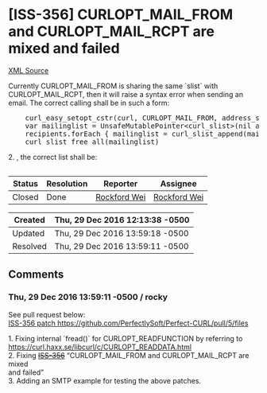 # [ISS-356] CURLOPT_MAIL_FROM and CURLOPT_MAIL_RCPT are mixed and failed

[XML Source](./xml/ISS-356.xml)
<p><p>Currently CURLOPT_MAIL_FROM is sharing the same `slist` with CURLOPT_MAIL_RCPT, then it will raise a syntax error when sending an email. The correct calling shall be in such a form:</p>

<div class="code panel" style="border-width: 1px;"><div class="codeContent panelContent">
<pre class="code-java">
    curl_easy_setopt_cstr(curl, CURLOPT_MAIL_FROM, address_string)
    <span class="code-keyword">var</span> mailinglist = UnsafeMutablePointer&lt;curl_slist&gt;(nil as OpaquePointer?)
    recipients.forEach { mailinglist = curl_slist_append(mailinglist, $0.address)}
    curl_slist_free_all(mailinglist)
</pre>
</div></div>

<p>2. , the correct list shall be:</p>


<div class="code panel" style="border-width: 1px;"><div class="codeContent panelContent">
<pre class="code-java">
</pre>
</div></div>
</p>





Status|Resolution|Reporter|Assignee
------|----------|--------|--------
Closed|Done|[Rockford Wei](rocky)|[Rockford Wei]($rocky)





Created|Thu, 29 Dec 2016 12:13:38 -0500
-------|--------------
Updated|Thu, 29 Dec 2016 13:59:18 -0500
Resolved|Thu, 29 Dec 2016 13:59:11 -0500


## Comments




### Thu, 29 Dec 2016 13:59:11 -0500 / rocky 

<p><p>See pull request below:<br/>
<a href="https://github.com/PerfectlySoft/Perfect-CURL/pull/5/files" class="external-link" rel="nofollow">ISS-356 patch https://github.com/PerfectlySoft/Perfect-CURL/pull/5/files</a></p>

<p>1. Fixing internal `fread()` for CURLOPT_READFUNCTION by referring to<br/>
<a href="https://curl.haxx.se/libcurl/c/CURLOPT_READDATA.html" class="external-link" rel="nofollow">https://curl.haxx.se/libcurl/c/CURLOPT_READDATA.html</a><br/>
2. Fixing <a href="http://jira.perfect.org:8080/browse/ISS-356" title="CURLOPT_MAIL_FROM and CURLOPT_MAIL_RCPT are mixed and failed" class="issue-link" data-issue-key="ISS-356"><del>ISS-356</del></a> “CURLOPT_MAIL_FROM and CURLOPT_MAIL_RCPT are mixed<br/>
and failed”<br/>
3. Adding an SMTP example for testing the above patches.</p></p>


